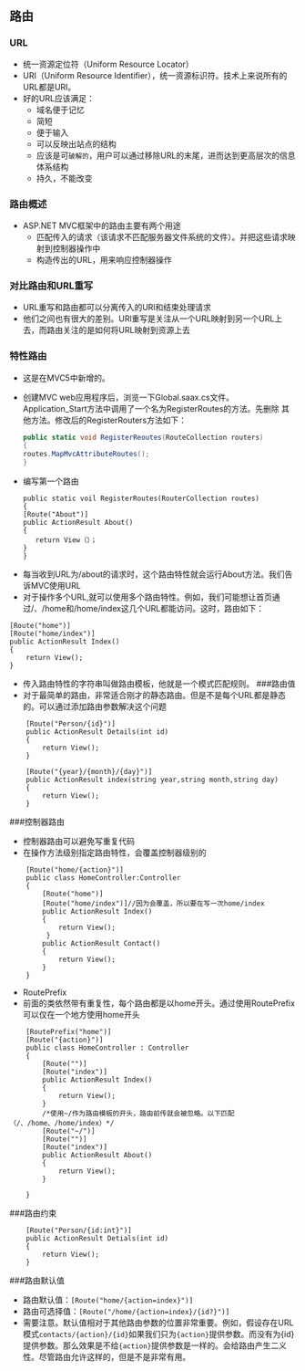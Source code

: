 ## 路由

### URL

* 统一资源定位符（Uniform Resource Locator）
* URI（Uniform Resource Identifier），统一资源标识符。技术上来说所有的URL都是URI。
* 好的URL应该满足：
  * 域名便于记忆
  * 简短
  * 便于输入
  * 可以反映出站点的结构
  * 应该是可`破解的`，用户可以通过移除URL的末尾，进而达到更高层次的信息体系结构
  * 持久，不能改变


### 路由概述

* ASP.NET MVC框架中的路由主要有两个用途
  * 匹配传入的请求（该请求不匹配服务器文件系统的文件）。并把这些请求映射到控制器操作中
  * 构造传出的URL，用来响应控制器操作


### 对比路由和URL重写

* URL重写和路由都可以分离传入的URl和结束处理请求
* 他们之间也有很大的差别。URl重写是关注从一个URL映射到另一个URL上去，而路由关注的是如何将URL映射到资源上去

### 特性路由

* 这是在MVC5中新增的。
* 创建MVC web应用程序后，浏览一下Global.saax.cs文件。Application\_Start方法中调用了一个名为RegisterRoutes的方法。先删除
  其他方法。修改后的RegisterRouters方法如下：

  ```c#
  public static void RegisterReoutes(RouteCollection routers)
  {
  routes.MapMvcAttributeRoutes();
  }

  ```

* 编写第一个路由

  ```
  public static voil RegisterRoutes(RouterCollection routes)
  {
  [Route("About")]
  public ActionResult About()
  {
     return View（）；
  }
  }
  ```

- 每当收到URL为/about的请求时，这个路由特性就会运行About方法。我们告诉MVC使用URL
- 对于操作多个URL,就可以使用多个路由特性。例如，我们可能想让首页通过/、/home和/home/index这几个URL都能访问。这时，路由如下：
```
[Route("home")]
[Route("home/index")]
public ActionResult Index()
{
    return View();
}
```
- 传入路由特性的字符串叫做路由模板，他就是一个模式匹配规则。
###路由值
- 对于最简单的路由，非常适合刚才的静态路由。但是不是每个URL都是静态的。可以通过添加路由参数解决这个问题
```
    [Route("Person/{id}")]
    public ActionResult Details(int id)
    {
        return View();
    }

    [Route("{year}/{month}/{day}")]
    public ActionResult index(string year,string month,string day)
    {
        return View();
    }
```

###控制器路由
 - 控制器路由可以避免写重复代码
 - 在操作方法级别指定路由特性，会覆盖控制器级别的
```
    [Route("home/{action}")]
    public class HomeController:Controller
    {
        [Route("home")]
        [Route("home/index")]//因为会覆盖，所以要在写一次home/index
        public ActionResult Index()
        {
            return View();
         }
        public ActionResult Contact()
        {
            return View();
        }
    }
```
 - RoutePrefix
  - 前面的类依然带有重复性，每个路由都是以home开头。通过使用RoutePrefix可以仅在一个地方使用home开头
```
    [RoutePrefix("home")]
    [Route("{action}")]
    public class HomeController : Controller
    {
        [Route("")]
        [Route("index")]
        public ActionResult Index()
        {
            return View();
        }
        /*使用~/作为路由模板的开头，路由前传就会被忽略。以下匹配（/、/home、/home/index）*/        
        [Route("~/")]
        [Route("")]
        [Route("index")]
        public ActionResult About()
        {
            return View();
        }

    }
```

###路由约束
```
    [Route("Person/{id:int}")]
    public ActionResult Detials(int id)
    {
        return View();
    }
```
###路由默认值
 - 路由默认值：`[Route("home/{action=index}")]`
 - 路由可选择值：`[Route("/home/{action=index}/{id?}")]`
 - 需要注意。默认值相对于其他路由参数的位置非常重要。例如，假设存在URL模式`contacts/{action}/{id}`如果我们只为`{action}`提供参数。而没有为{id}提供参数。那么效果是不给`{action}`提供参数是一样的。会给路由产生二义性。尽管路由允许这样的，但是不是非常有用。
